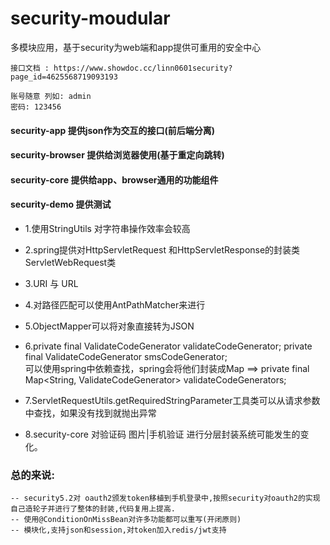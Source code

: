 # security-moudular
多模块应用，基于security为web端和app提供可重用的安全中心
```
接口文档 : https://www.showdoc.cc/linn0601security?page_id=4625568719093193

账号随意 列如: admin
密码: 123456
```

#### security-app 提供json作为交互的接口(前后端分离)
#### security-browser 提供给浏览器使用(基于重定向跳转)
#### security-core 提供给app、browser通用的功能组件
#### security-demo 提供测试

- 1.使用StringUtils 对字符串操作效率会较高
- 2.spring提供对HttpServletRequest 和HttpServletResponse的封装类 ServletWebRequest类
- 3.URI 与 URL
- 4.对路径匹配可以使用AntPathMatcher来进行
- 5.ObjectMapper可以将对象直接转为JSON

- 6.private final ValidateCodeGenerator validateCodeGenerator;
    private final ValidateCodeGenerator smsCodeGenerator;       
    可以使用spring中依赖查找，spring会将他们封装成Map
 ==>  private final Map<String, ValidateCodeGenerator> validateCodeGenerators;

- 7.ServletRequestUtils.getRequiredStringParameter工具类可以从请求参数中查找，如果没有找到就抛出异常    

- 8.security-core 对验证码 图片|手机验证 进行分层封装系统可能发生的变化。

### 总的来说:
```
-- security5.2对 oauth2颁发token移植到手机登录中,按照security对oauth2的实现自己造轮子并进行了整体的封装,代码复用上提高.
-- 使用@ConditionOnMissBean对许多功能都可以重写(开闭原则)
-- 模块化,支持json和session,对token加入redis/jwt支持
```
